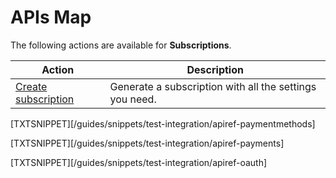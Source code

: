 # APIs Map

The following actions are available for **Subscriptions**.

|Action|Description|
|---|---|
|[Create subscription](https://www.mercadopago[FAKER][URL][DOMAIN]/developers/en/reference/subscriptions/_preapproval/post)|Generate a subscription with all the settings you need.|

[TXTSNIPPET][/guides/snippets/test-integration/apiref-paymentmethods]

[TXTSNIPPET][/guides/snippets/test-integration/apiref-payments]

[TXTSNIPPET][/guides/snippets/test-integration/apiref-oauth]